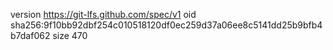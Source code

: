 version https://git-lfs.github.com/spec/v1
oid sha256:9f10bb92dbf254c010518120df0ec259d37a06ee8c5141dd25b9bfb4b7daf062
size 470
